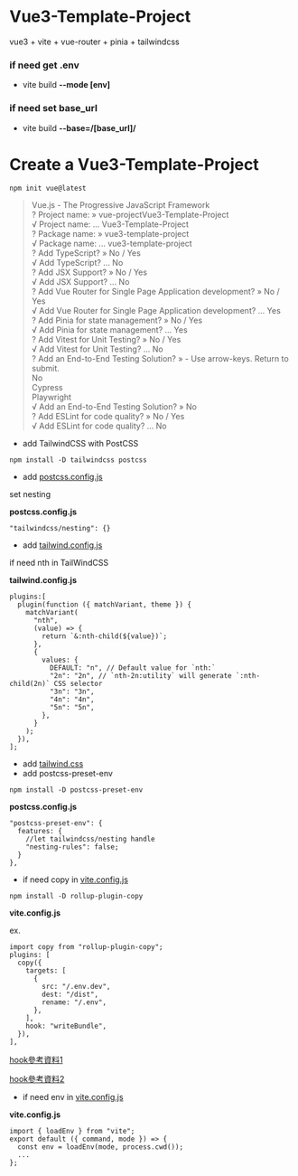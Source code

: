 # Vue3-Template-Project

vue3 + vite + vue-router + pinia + tailwindcss

### if need get .env

- vite build **--mode [env]**

### if need set base_url

- vite build **--base=/[base_url]/**

# Create a Vue3-Template-Project

```
npm init vue@latest
```

> Vue.js - The Progressive JavaScript Framework  
> ? Project name: » vue-projectVue3-Template-Project  
> √ Project name: ... Vue3-Template-Project  
> ? Package name: » vue3-template-project  
> √ Package name: ... vue3-template-project  
> ? Add TypeScript? » No / Yes  
> √ Add TypeScript? ... No  
> ? Add JSX Support? » No / Yes  
> √ Add JSX Support? ... No  
> ? Add Vue Router for Single Page Application development? » No / Yes  
> √ Add Vue Router for Single Page Application development? ... Yes  
> ? Add Pinia for state management? » No / Yes  
> √ Add Pinia for state management? ... Yes  
> ? Add Vitest for Unit Testing? » No / Yes  
> √ Add Vitest for Unit Testing? ... No  
> ? Add an End-to-End Testing Solution? » - Use arrow-keys. Return to submit.  
>  No  
> Cypress  
> Playwright  
> √ Add an End-to-End Testing Solution? » No  
> ? Add ESLint for code quality? » No / Yes  
> √ Add ESLint for code quality? ... No

- add TailwindCSS with PostCSS

```
npm install -D tailwindcss postcss
```

- add [postcss.config.js](/postcss.config.js)

set nesting

**postcss.config.js**

```
"tailwindcss/nesting": {}
```

- add [tailwind.config.js](/tailwind.config.js)

if need nth in TailWindCSS

**tailwind.config.js**

```
plugins:[
  plugin(function ({ matchVariant, theme }) {
    matchVariant(
      "nth",
      (value) => {
        return `&:nth-child(${value})`;
      },
      {
        values: {
          DEFAULT: "n", // Default value for `nth:`
          "2n": "2n", // `nth-2n:utility` will generate `:nth-child(2n)` CSS selector
          "3n": "3n",
          "4n": "4n",
          "5n": "5n",
        },
      }
    );
  }),
];
```

- add [tailwind.css](/src/assets/tailwind.css)
- add postcss-preset-env

```
npm install -D postcss-preset-env
```

**postcss.config.js**

```
"postcss-preset-env": {
  features: {
    //let tailwindcss/nesting handle
    "nesting-rules": false;
  }
},
```

- if need copy in [vite.config.js](/vite.config.js)
  

```
npm install -D rollup-plugin-copy
```

**vite.config.js**

ex.

```
import copy from "rollup-plugin-copy";
plugins: [
  copy({
    targets: [
      {
        src: "/.env.dev",
        dest: "/dist",
        rename: "/.env",
      },
    ],
    hook: "writeBundle",
  }),
],
```
[hook參考資料1](https://rollupjs.org/plugin-development/#build-hooks)

[hook參考資料2](https://zhuanlan.zhihu.com/p/129890038)


- if need env in [vite.config.js](/vite.config.js)

**vite.config.js**

```
import { loadEnv } from "vite";
export default ({ command, mode }) => {
  const env = loadEnv(mode, process.cwd());
  ...
};
```
